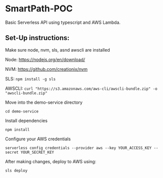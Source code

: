 # SmartPath-POC

Basic Serverless API using typescript and AWS Lambda.

## Set-Up instructions:



Make sure node, nvm, sls, asnd awscli are installed


Node: https://nodejs.org/en/download/

NVM: https://github.com/creationix/nvm

SLS: `npm install -g sls`

AWSCLI: `curl "https://s3.amazonaws.com/aws-cli/awscli-bundle.zip" -o "awscli-bundle.zip"`



Move into the demo-service directory

`cd demo-service`



Install dependencies

`npm install`



Configure your AWS credentials

`serverless config credentials --provider aws --key YOUR_ACCESS_KEY --secret YOUR_SECRET_KEY`



After making changes, deploy to AWS using:

`sls deploy`

